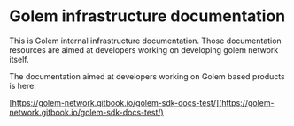 # Golem infrastructure documentation

This is Golem internal infrastructure documentation. Those documentation resources are aimed at developers working on developing golem network itself.

The documentation aimed at developers working on Golem based products is here:

[https://golem-network.gitbook.io/golem-sdk-docs-test/](https://golem-network.gitbook.io/golem-sdk-docs-test/)



